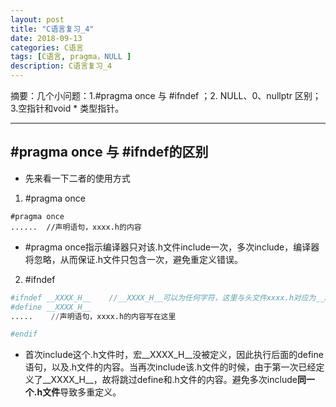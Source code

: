 ```yaml
---
layout: post
title: "C语言复习_4"
date: 2018-09-13
categories: C语言
tags: [C语言, pragma，NULL ]
description: C语言复习_4
---
```


摘要：几个小问题：1.#pragma once 与 #ifndef ；2. NULL、0、nullptr 区别；3.空指针和void * 类型指针。

---

##  #pragma once 与 #ifndef的区别

- 先来看一下二者的使用方式

1. #pragma once

```
#pragma once
......  //声明语句，xxxx.h的内容

```

- #pragma once指示编译器只对该.h文件include一次，多次include，编译器将忽略，从而保证.h文件只包含一次，避免重定义错误。

2.  #ifndef


```python
#ifndef __XXXX_H__    //__XXXX_H__可以为任何字符，这里与头文件xxxx.h对应为__XXXX_H__
#define __XXXX_H__
.....    //声明语句，xxxx.h的内容写在这里

#endif
```

- 首次include这个.h文件时，宏__XXXX_H__没被定义，因此执行后面的define语句，以及.h文件的内容。当再次include该.h文件的时候，由于第一次已经定义了__XXXX_H__，故将跳过define和.h文件的内容。避免多次include**同一个.h文件**导致多重定义。
